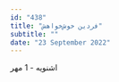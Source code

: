 ```yaml
---
id: "438"
title: "فردین خوش‌‌خواهش"
subtitle: ""
date: "23 September 2022"
---
```


اشنویه - 1 مهر 
